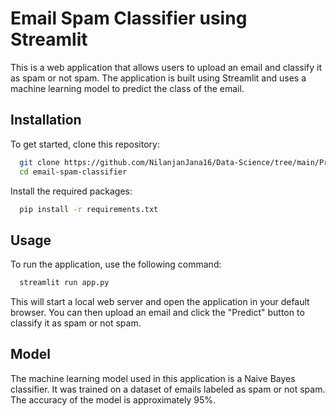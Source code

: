 
# Email Spam Classifier using Streamlit



This is a web application that allows users to upload an email and classify it as spam or not spam. The application is built using Streamlit and uses a machine learning model to predict the class of the email.




## Installation

To get started, clone this repository: 

```bash
  git clone https://github.com/NilanjanJana16/Data-Science/tree/main/Projects/Email%20spam%20Classifier
  cd email-spam-classifier
```
Install the required packages: 
```bash
  pip install -r requirements.txt
```

## Usage

To run the application, use the following command:

```bash
  streamlit run app.py
```

 This will start a local web server and open the application in your default browser. You can then upload an email and click the "Predict" button to classify it as spam or not spam.

 ## Model

The machine learning model used in this application is a Naive Bayes classifier. It was trained on a dataset of emails labeled as spam or not spam. The accuracy of the model is approximately 95%.   